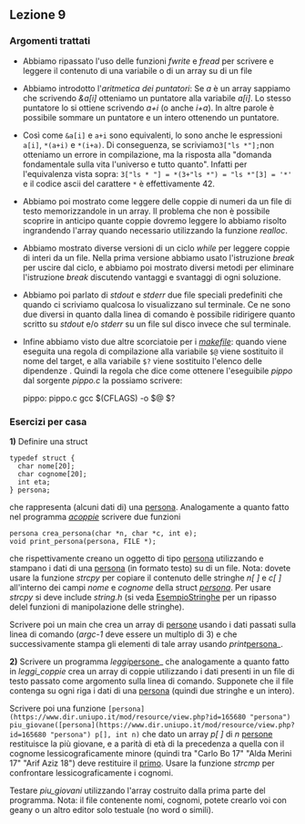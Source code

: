 ## Lezione 9

<div class="box generalbox center clearfix">

<div class="no-overflow">

### Argomenti trattati

*   Abbiamo ripassato l'uso delle funzioni _fwrite_ e _fread_ per scrivere e leggere il contenuto di una variabile o di un array su di un file
*   Abbiamo introdotto l'_aritmetica dei puntatori_: Se _a_ è un array sappiamo che scrivendo _&a[i]_ otteniamo un puntatore alla variabile _a[i]_. Lo stesso puntatore lo si ottiene scrivendo _a+i_ (o anche _i+a_). In altre parole è possibile sommare un puntatore e un intero ottenendo un puntatore.
*   Così come `&a[i]` e `a+i` sono equivalenti, lo sono anche le espressioni `a[i]`, `*(a+i)` e `*(i+a)`. Di conseguenza, se scriviamo`3["ls *"];`non otteniamo un errore in compilazione, ma la risposta alla "domanda fondamentale sulla vita l'universo e tutto quanto". Infatti per l'equivalenza vista sopra: `3["ls * "] = *(3+"ls *") = "ls *"[3] = '*'` e il codice ascii del carattere `*` è effettivamente 42.
*   Abbiamo poi mostrato come leggere delle coppie di numeri da un file di testo memorizzandole in un array. Il problema che non è possibile scoprire in anticipo quante coppie dovremo leggere lo abbiamo risolto ingrandendo l'array quando necessario utilizzando la funzione _realloc_.
*   Abbiamo mostrato diverse versioni di un ciclo _while_ per leggere coppie di interi da un file. Nella prima versione abbiamo usato l'istruzione _break_ per uscire dal ciclo, e abbiamo poi mostrato diversi metodi per eliminare l'istruzione _break_ discutendo vantaggi e svantaggi di ogni soluzione.
*   Abbiamo poi parlato di _stdout_ e _stderr_ due file speciali predefiniti che quando ci scriviamo qualcosa lo visualizzano sul terminale. Ce ne sono due diversi in quanto dalla linea di comando è possibile ridirigere quanto scritto su _stdout_ e/o _stderr_ su un file sul disco invece che sul terminale.
*   Infine abbiamo visto due altre scorciatoie per i _[makefile](https://www.dir.uniupo.it/mod/resource/view.php?id=165949 "makefile")_: quando viene eseguita una regola di compilazione alla variabile `$@` viene sostituito il nome del target, e alla variabile `$?` viene sostituito l'elenco delle dipendenze . Quindi la regola che dice come ottenere l'eseguibile _pippo_ dal sorgente _pippo.c_ la possiamo scrivere:

    pippo: pippo.c
        gcc $(CFLAGS) -o $@ $?

### Esercizi per casa

**1)** Definire una struct

    typedef struct {
      char nome[20];
      char cognome[20];
      int eta;
    } persona;

che rappresenta (alcuni dati di) una [persona](https://www.dir.uniupo.it/mod/resource/view.php?id=165680 "persona"). Analogamente a quanto fatto nel programma _[acoppie](https://www.dir.uniupo.it/mod/resource/view.php?id=165100 "acoppie")_ scrivere due funzioni

    persona crea_persona(char *n, char *c, int e);
    void print_persona(persona, FILE *);

che rispettivamente creano un oggetto di tipo [persona](https://www.dir.uniupo.it/mod/resource/view.php?id=165680 "persona") utilizzando e stampano i dati di una [persona](https://www.dir.uniupo.it/mod/resource/view.php?id=165680 "persona") (in formato testo) su di un file. Nota: dovete usare la funzione _strcpy_ per copiare il contenuto delle stringhe _n[ ]_ e _c[ ]_ all'interno dei campi _nome_ e _cognome_ della struct _[persona](https://www.dir.uniupo.it/mod/resource/view.php?id=165680 "persona")_. Per usare _strcpy_ si deve include _string.h_ (si veda [EsempioStringhe](https://www.dir.uniupo.it/mod/resource/view.php?id=165345 "EsempioStringhe") per un ripasso delel funzioni di manipolazione delle stringhe).

Scrivere poi un main che crea un array di [persone](https://www.dir.uniupo.it/mod/resource/view.php?id=165948 "persone") usando i dati passati sulla linea di comando (_argc-1_ deve essere un multiplo di 3) e che successivamente stampa gli elementi di tale array usando _print_[persona](https://www.dir.uniupo.it/mod/resource/view.php?id=165680 "persona")_.

**2)** Scrivere un programma _leggi_[persone](https://www.dir.uniupo.it/mod/resource/view.php?id=165948 "persone")_ che analogamente a quanto fatto in _leggi_coppie_ crea un array di coppie utilizzando i dati presenti in un file di testo passato come argomento sulla linea di comando. Supponete che il file contenga su ogni riga i dati di una [persona](https://www.dir.uniupo.it/mod/resource/view.php?id=165680 "persona") (quindi due stringhe e un intero).

Scrivere poi una funzione `[persona](https://www.dir.uniupo.it/mod/resource/view.php?id=165680 "persona") piu_giovane([persona](https://www.dir.uniupo.it/mod/resource/view.php?id=165680 "persona") p[], int n)` che dato un array *p[ ]* di *n* [persone](https://www.dir.uniupo.it/mod/resource/view.php?id=165948 "persone") restituisce la più giovane, e a parità di età di la precedenza a quella con il cognome lessicograficamente minore (quindi tra "Carlo Bo 17" "Alda Merini 17" "Arif Aziz 18") deve restituire il [primo](https://www.dir.uniupo.it/mod/resource/view.php?id=163435 "primo"). Usare la funzione *strcmp* per confrontare lessicograficamente i cognomi.

Testare _piu_giovani_ utilizzando l'array costruito dalla prima parte del programma. Nota: il file contenente nomi, cognomi, potete crearlo voi con geany o un altro editor solo testuale (no word o simili).
